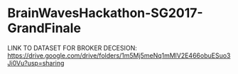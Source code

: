 # BrainWavesHackathon-SG2017-GrandFinale

LINK TO DATASET FOR BROKER DECESION: https://drive.google.com/drive/folders/1m5Mj5meNq1mMlV2E466obuESuo3Ji0Vu?usp=sharing
